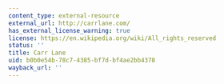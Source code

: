 ```yaml
---
content_type: external-resource
external_url: http://carrlane.com/
has_external_license_warning: true
license: https://en.wikipedia.org/wiki/All_rights_reserved
status: ''
title: Carr Lane
uid: b0b0e54b-78c7-4385-bf7d-bf4ae2bb4378
wayback_url: ''
---
```

